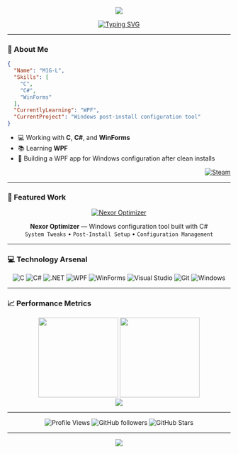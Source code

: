 <p align="center">
  <img src="https://capsule-render.vercel.app/api?type=waving&color=0:1a1a2e,100:16213e&height=200&section=header&text=M1G-L&fontColor=FFFFFF&fontSize=80&fontAlignY=35&desc=Desktop%20Developer&descAlignY=55&descSize=20" />
</p>

<div align="center">
  
[![Typing SVG](https://readme-typing-svg.demolab.com?font=JetBrains+Mono&weight=600&size=24&duration=3000&pause=1000&color=FFFFFF&center=true&vCenter=true&width=800&lines=Building+Windows+desktop+applications;Learning+WPF+and+modern+C%23;Creating+system+configuration+tools)](https://git.io/typing-svg)

</div>

---

### 🎯 About Me

```json
{
  "Name": "M1G-L",
  "Skills": [
    "C",
    "C#",
    "WinForms"
  ],
  "CurrentlyLearning": "WPF",
  "CurrentProject": "Windows post-install configuration tool"
}
```

- 💻 Working with **C**, **C#**, and **WinForms**
- 📚 Learning **WPF**
- 🔧 Building a WPF app for Windows configuration after clean installs

<div align="right">
  
[![Steam](https://img.shields.io/badge/Steam-000000?style=for-the-badge&logo=steam&logoColor=white)](https://steamcommunity.com/id/M1G-L/)

</div>

---

### 🚀 Featured Work

<div align="center">

[![Nexor Optimizer](https://github-readme-stats.vercel.app/api/pin/?username=M1G-L&repo=Nexor-Optimizer&theme=dark&hide_border=true&bg_color=0d1117&title_color=FFFFFF&icon_color=FFFFFF&text_color=c9d1d9)](https://github.com/M1G-L/Nexor-Optimizer)

**Nexor Optimizer** — Windows configuration tool built with C#  
`System Tweaks` • `Post-Install Setup` • `Configuration Management`

</div>

---

### 💻 Technology Arsenal

<div align="center">

![C](https://img.shields.io/badge/C-000000?style=for-the-badge&logo=c&logoColor=white)
![C#](https://img.shields.io/badge/C%23-000000?style=for-the-badge&logo=csharp&logoColor=white)
![.NET](https://img.shields.io/badge/.NET-000000?style=for-the-badge&logo=dotnet&logoColor=white)
![WPF](https://img.shields.io/badge/WPF-000000?style=for-the-badge&logo=windows&logoColor=white)
![WinForms](https://img.shields.io/badge/WinForms-000000?style=for-the-badge&logo=windows&logoColor=white)
![Visual Studio](https://img.shields.io/badge/Visual_Studio-000000?style=for-the-badge&logo=visualstudio&logoColor=white)
![Git](https://img.shields.io/badge/Git-000000?style=for-the-badge&logo=git&logoColor=white)
![Windows](https://img.shields.io/badge/Windows-000000?style=for-the-badge&logo=windows&logoColor=white)

</div>

---

### 📈 Performance Metrics

<div align="center">
  <img height="180em" src="https://github-readme-stats.vercel.app/api?username=M1G-L&show_icons=true&theme=dark&hide_border=true&bg_color=0d1117&title_color=FFFFFF&icon_color=FFFFFF&text_color=c9d1d9"/>
  <img height="180em" src="https://github-readme-stats.vercel.app/api/top-langs/?username=M1G-L&layout=compact&theme=dark&hide_border=true&bg_color=0d1117&title_color=FFFFFF&text_color=c9d1d9&langs_count=6"/>
</div>

<div align="center">
  <img src="https://github-readme-streak-stats.herokuapp.com/?user=M1G-L&theme=dark&hide_border=true&background=0d1117&ring=FFFFFF&fire=FFFFFF&currStreakLabel=c9d1d9" />
</div>

---

<div align="center">

![Profile Views](https://komarev.com/ghpvc/?username=M1G-L&color=ffffff&style=flat-square&label=Visitors)
![GitHub followers](https://img.shields.io/github/followers/M1G-L?style=flat-square&color=ffffff&labelColor=0d1117)
![GitHub Stars](https://img.shields.io/github/stars/M1G-L?style=flat-square&color=ffffff&labelColor=0d1117)

</div>

---

<p align="center">
  <img src="https://capsule-render.vercel.app/api?type=waving&color=0:1a1a2e,100:16213e&height=120&section=footer" />
</p>
